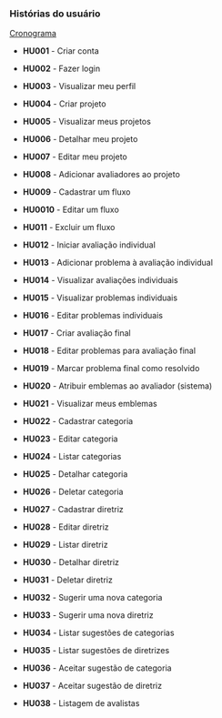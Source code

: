 ### Histórias do usuário

[Cronograma](./cronograma.md)

- **HU001** - Criar conta
- **HU002** - Fazer login
- **HU003** - Visualizar meu perfil

- **HU004** - Criar projeto
- **HU005** - Visualizar meus projetos
- **HU006** - Detalhar meu projeto
- **HU007** - Editar meu projeto
- **HU008** - Adicionar avaliadores ao projeto
- **HU009** - Cadastrar um fluxo
- **HU0010** - Editar um fluxo
- **HU011** - Excluir um fluxo

- **HU012** - Iniciar avaliação individual
- **HU013** - Adicionar problema à avaliação individual
- **HU014** - Visualizar avaliações individuais
- **HU015** - Visualizar problemas individuais
- **HU016** - Editar problemas individuais
- **HU017** - Criar avaliação final
- **HU018** - Editar problemas para avaliação final
- **HU019** - Marcar problema final como resolvido

- **HU020** - Atribuir emblemas ao avaliador (sistema)
- **HU021** - Visualizar meus emblemas

- **HU022** - Cadastrar categoria
- **HU023** - Editar categoria
- **HU024** - Listar categorias
- **HU025** - Detalhar categoria
- **HU026** - Deletar categoria

- **HU027** - Cadastrar diretriz
- **HU028** - Editar diretriz
- **HU029** - Listar diretriz
- **HU030** - Detalhar diretriz
- **HU031** - Deletar diretriz

- **HU032** - Sugerir uma nova categoria
- **HU033** - Sugerir uma nova diretriz
- **HU034** - Listar sugestões de categorias
- **HU035** - Listar sugestões de diretrizes
- **HU036** - Aceitar sugestão de categoria
- **HU037** - Aceitar sugestão de diretriz

- **HU038** - Listagem de avalistas
